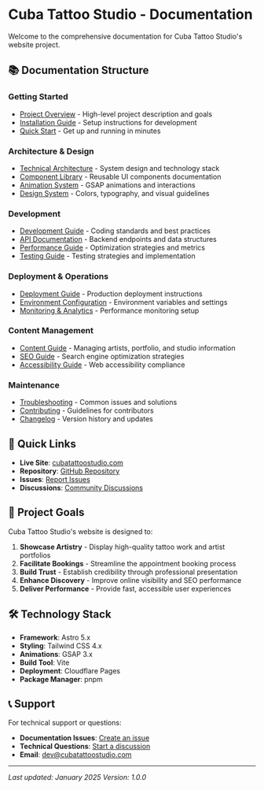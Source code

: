 # Cuba Tattoo Studio - Documentation

Welcome to the comprehensive documentation for Cuba Tattoo Studio's website project.

## 📚 Documentation Structure

### Getting Started
- [Project Overview](./project-overview.md) - High-level project description and goals
- [Installation Guide](./installation.md) - Setup instructions for development
- [Quick Start](./quick-start.md) - Get up and running in minutes

### Architecture & Design
- [Technical Architecture](./architecture.md) - System design and technology stack
- [Component Library](./components.md) - Reusable UI components documentation
- [Animation System](./animations.md) - GSAP animations and interactions
- [Design System](./design-system.md) - Colors, typography, and visual guidelines

### Development
- [Development Guide](./development.md) - Coding standards and best practices
- [API Documentation](./api.md) - Backend endpoints and data structures
- [Performance Guide](./performance.md) - Optimization strategies and metrics
- [Testing Guide](./testing.md) - Testing strategies and implementation

### Deployment & Operations
- [Deployment Guide](./deployment.md) - Production deployment instructions
- [Environment Configuration](./environment.md) - Environment variables and settings
- [Monitoring & Analytics](./monitoring.md) - Performance monitoring setup

### Content Management
- [Content Guide](./content.md) - Managing artists, portfolio, and studio information
- [SEO Guide](./seo.md) - Search engine optimization strategies
- [Accessibility Guide](./accessibility.md) - Web accessibility compliance

### Maintenance
- [Troubleshooting](./troubleshooting.md) - Common issues and solutions
- [Contributing](./contributing.md) - Guidelines for contributors
- [Changelog](./changelog.md) - Version history and updates

## 🚀 Quick Links

- **Live Site**: [cubatattoostudio.com](https://cubatattoostudio.com)
- **Repository**: [GitHub Repository](https://github.com/your-org/cubatattoostudio)
- **Issues**: [Report Issues](https://github.com/your-org/cubatattoostudio/issues)
- **Discussions**: [Community Discussions](https://github.com/your-org/cubatattoostudio/discussions)

## 🎯 Project Goals

Cuba Tattoo Studio's website is designed to:

1. **Showcase Artistry** - Display high-quality tattoo work and artist portfolios
2. **Facilitate Bookings** - Streamline the appointment booking process
3. **Build Trust** - Establish credibility through professional presentation
4. **Enhance Discovery** - Improve online visibility and SEO performance
5. **Deliver Performance** - Provide fast, accessible user experiences

## 🛠️ Technology Stack

- **Framework**: Astro 5.x
- **Styling**: Tailwind CSS 4.x
- **Animations**: GSAP 3.x
- **Build Tool**: Vite
- **Deployment**: Cloudflare Pages
- **Package Manager**: pnpm

## 📞 Support

For technical support or questions:

- **Documentation Issues**: [Create an issue](https://github.com/your-org/cubatattoostudio/issues/new?template=documentation.md)
- **Technical Questions**: [Start a discussion](https://github.com/your-org/cubatattoostudio/discussions)
- **Email**: [dev@cubatattoostudio.com](mailto:dev@cubatattoostudio.com)

---

*Last updated: January 2025*
*Version: 1.0.0*